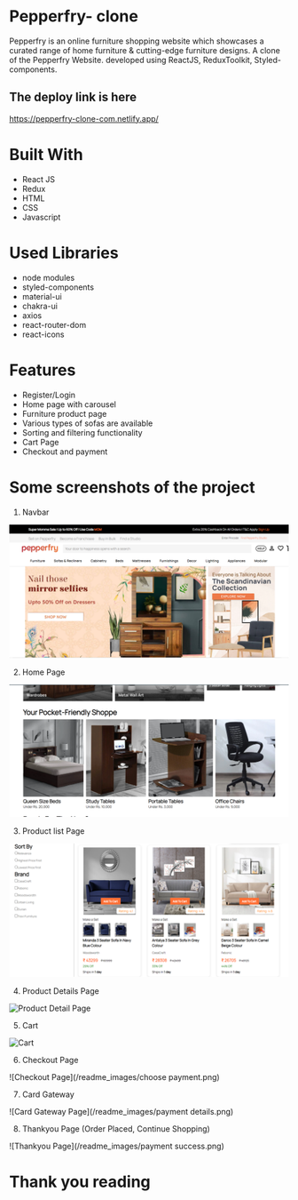 # Pepperfry- clone


Pepperfry is an online furniture shopping website which showcases a curated range of home furniture & cutting-edge furniture designs. A clone of the Pepperfry Website.  developed using ReactJS, ReduxToolkit, Styled-components.


## The deploy link is here
https://pepperfry-clone-com.netlify.app/


# Built With
- React JS
- Redux
- HTML
- CSS
- Javascript

# Used Libraries
- node modules
- styled-components
- material-ui
- chakra-ui
- axios
- react-router-dom
- react-icons


# Features
- Register/Login
- Home page with carousel
- Furniture product page
- Various types of sofas are available
- Sorting and filtering functionality
- Cart Page
- Checkout and payment

# Some screenshots of the project
1. Navbar
   
![Navbar](/readme_images/Navbar.png)

2. Home Page
   
![Home Page](/readme_images/Home1.png)

3. Product list Page
   
![Product List Page](/readme_images/Product.png)

4. Product Details Page

![Product Detail Page](//readme_images/.png)

5. Cart
   
![Cart](//readme_images/Cart.png)

6. Checkout Page

![Checkout Page](/readme_images/choose payment.png)

7. Card Gateway

![Card Gateway Page](/readme_images/payment details.png)

8. Thankyou Page (Order Placed, Continue Shopping) 

![Thankyou Page](/readme_images/payment success.png)

# Thank you reading
